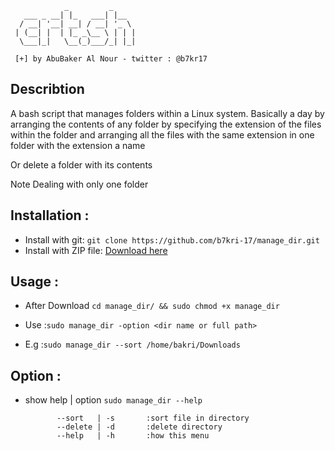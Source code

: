 
	            _         _     
	   ___ _ __| |_   ___| |__  
	  / __| '__| __| / __| '_ \ 
	 | (__| |  | |_ _\__ \ | | |
	  \___|_|   \__(_)___/_| |_|
  	
	 [+] by AbuBaker Al Nour - twitter : @b7kr17

## Describtion
A bash script that manages folders within a Linux system.
Basically a day by arranging the contents of any folder by specifying the extension of the files within the folder and arranging all the files with the same extension in one folder with the extension a name

Or delete a folder with its contents

Note
Dealing with only one folder


## Installation :
- Install with git: `git clone https://github.com/b7kri-17/manage_dir.git`
- Install with ZIP file: [Download here](https://github.com/b7kri-17/manage_dir/archive/refs/heads/main.zip)

## Usage :
- After Download `cd manage_dir/ && sudo chmod +x manage_dir`

- Use  :`sudo manage_dir -option <dir name or full path>`
- E.g  :`sudo manage_dir --sort /home/bakri/Downloads`

## Option :
 - show help | option `sudo manage_dir --help`
 
		      --sort   | -s       :sort file in directory
    	      --delete | -d       :delete directory
              --help   | -h       :how this menu

